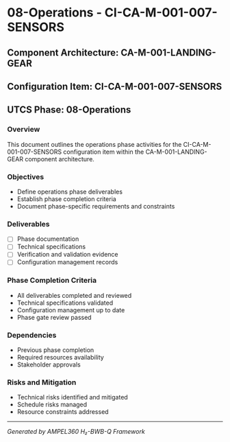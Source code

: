 # 08-Operations - CI-CA-M-001-007-SENSORS

## Component Architecture: CA-M-001-LANDING-GEAR
## Configuration Item: CI-CA-M-001-007-SENSORS
## UTCS Phase: 08-Operations

### Overview
This document outlines the operations phase activities for the CI-CA-M-001-007-SENSORS configuration item within the CA-M-001-LANDING-GEAR component architecture.

### Objectives
- Define operations phase deliverables
- Establish phase completion criteria
- Document phase-specific requirements and constraints

### Deliverables
- [ ] Phase documentation
- [ ] Technical specifications
- [ ] Verification and validation evidence
- [ ] Configuration management records

### Phase Completion Criteria
- All deliverables completed and reviewed
- Technical specifications validated
- Configuration management up to date
- Phase gate review passed

### Dependencies
- Previous phase completion
- Required resources availability
- Stakeholder approvals

### Risks and Mitigation
- Technical risks identified and mitigated
- Schedule risks managed
- Resource constraints addressed

---
*Generated by AMPEL360 H₂-BWB-Q Framework*
